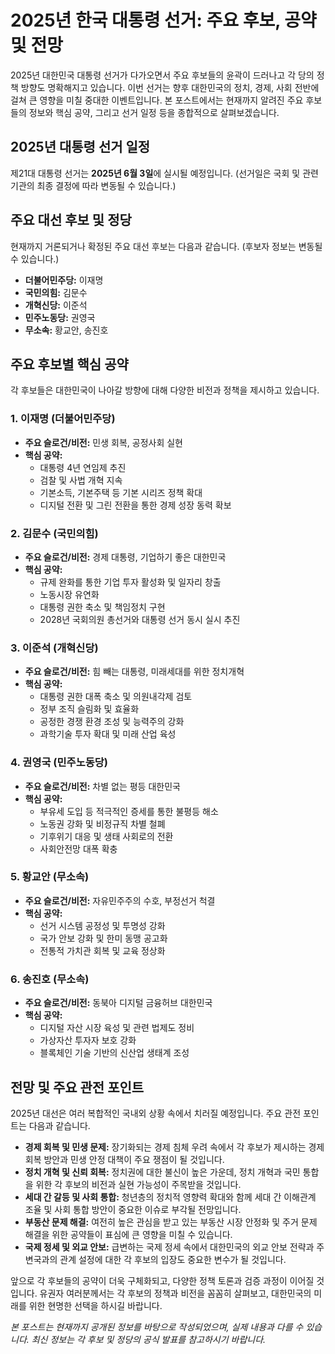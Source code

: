 <!-- title: 2025년 한국 대통령 선거: 주요 후보, 공약 및 전망 -->
<!-- category: 시사/정치 -->
<!-- date: 2025-06-02 -->
<!-- keywords: 2025 대선, 한국 대통령 선거, 이재명, 김문수, 이준석, 권영국, 황교안, 송진호, 대선 후보, 대선 공약, 대한민국 정치 -->

# 2025년 한국 대통령 선거: 주요 후보, 공약 및 전망

2025년 대한민국 대통령 선거가 다가오면서 주요 후보들의 윤곽이 드러나고 각 당의 정책 방향도 명확해지고 있습니다. 이번 선거는 향후 대한민국의 정치, 경제, 사회 전반에 걸쳐 큰 영향을 미칠 중대한 이벤트입니다. 본 포스트에서는 현재까지 알려진 주요 후보들의 정보와 핵심 공약, 그리고 선거 일정 등을 종합적으로 살펴보겠습니다.

## 2025년 대통령 선거 일정

제21대 대통령 선거는 **2025년 6월 3일**에 실시될 예정입니다. (선거일은 국회 및 관련 기관의 최종 결정에 따라 변동될 수 있습니다.)

## 주요 대선 후보 및 정당

현재까지 거론되거나 확정된 주요 대선 후보는 다음과 같습니다. (후보자 정보는 변동될 수 있습니다.)

*   **더불어민주당:** 이재명
*   **국민의힘:** 김문수
*   **개혁신당:** 이준석
*   **민주노동당:** 권영국
*   **무소속:** 황교안, 송진호

## 주요 후보별 핵심 공약

각 후보들은 대한민국이 나아갈 방향에 대해 다양한 비전과 정책을 제시하고 있습니다.

### 1. 이재명 (더불어민주당)

*   **주요 슬로건/비전:** 민생 회복, 공정사회 실현
*   **핵심 공약:**
    *   대통령 4년 연임제 추진
    *   검찰 및 사법 개혁 지속
    *   기본소득, 기본주택 등 기본 시리즈 정책 확대
    *   디지털 전환 및 그린 전환을 통한 경제 성장 동력 확보

### 2. 김문수 (국민의힘)

*   **주요 슬로건/비전:** 경제 대통령, 기업하기 좋은 대한민국
*   **핵심 공약:**
    *   규제 완화를 통한 기업 투자 활성화 및 일자리 창출
    *   노동시장 유연화
    *   대통령 권한 축소 및 책임정치 구현
    *   2028년 국회의원 총선거와 대통령 선거 동시 실시 추진

### 3. 이준석 (개혁신당)

*   **주요 슬로건/비전:** 힘 빼는 대통령, 미래세대를 위한 정치개혁
*   **핵심 공약:**
    *   대통령 권한 대폭 축소 및 의원내각제 검토
    *   정부 조직 슬림화 및 효율화
    *   공정한 경쟁 환경 조성 및 능력주의 강화
    *   과학기술 투자 확대 및 미래 산업 육성

### 4. 권영국 (민주노동당)

*   **주요 슬로건/비전:** 차별 없는 평등 대한민국
*   **핵심 공약:**
    *   부유세 도입 등 적극적인 증세를 통한 불평등 해소
    *   노동권 강화 및 비정규직 차별 철폐
    *   기후위기 대응 및 생태 사회로의 전환
    *   사회안전망 대폭 확충

### 5. 황교안 (무소속)

*   **주요 슬로건/비전:** 자유민주주의 수호, 부정선거 척결
*   **핵심 공약:**
    *   선거 시스템 공정성 및 투명성 강화
    *   국가 안보 강화 및 한미 동맹 공고화
    *   전통적 가치관 회복 및 교육 정상화

### 6. 송진호 (무소속)

*   **주요 슬로건/비전:** 동북아 디지털 금융허브 대한민국
*   **핵심 공약:**
    *   디지털 자산 시장 육성 및 관련 법제도 정비
    *   가상자산 투자자 보호 강화
    *   블록체인 기술 기반의 신산업 생태계 조성

## 전망 및 주요 관전 포인트

2025년 대선은 여러 복합적인 국내외 상황 속에서 치러질 예정입니다. 주요 관전 포인트는 다음과 같습니다.

*   **경제 회복 및 민생 문제:** 장기화되는 경제 침체 우려 속에서 각 후보가 제시하는 경제 회복 방안과 민생 안정 대책이 주요 쟁점이 될 것입니다.
*   **정치 개혁 및 신뢰 회복:** 정치권에 대한 불신이 높은 가운데, 정치 개혁과 국민 통합을 위한 각 후보의 비전과 실현 가능성이 주목받을 것입니다.
*   **세대 간 갈등 및 사회 통합:** 청년층의 정치적 영향력 확대와 함께 세대 간 이해관계 조율 및 사회 통합 방안이 중요한 이슈로 부각될 전망입니다.
*   **부동산 문제 해결:** 여전히 높은 관심을 받고 있는 부동산 시장 안정화 및 주거 문제 해결을 위한 공약들이 표심에 큰 영향을 미칠 수 있습니다.
*   **국제 정세 및 외교 안보:** 급변하는 국제 정세 속에서 대한민국의 외교 안보 전략과 주변국과의 관계 설정에 대한 각 후보의 입장도 중요한 변수가 될 것입니다.

앞으로 각 후보들의 공약이 더욱 구체화되고, 다양한 정책 토론과 검증 과정이 이어질 것입니다. 유권자 여러분께서는 각 후보의 정책과 비전을 꼼꼼히 살펴보고, 대한민국의 미래를 위한 현명한 선택을 하시길 바랍니다.

*본 포스트는 현재까지 공개된 정보를 바탕으로 작성되었으며, 실제 내용과 다를 수 있습니다. 최신 정보는 각 후보 및 정당의 공식 발표를 참고하시기 바랍니다.* 